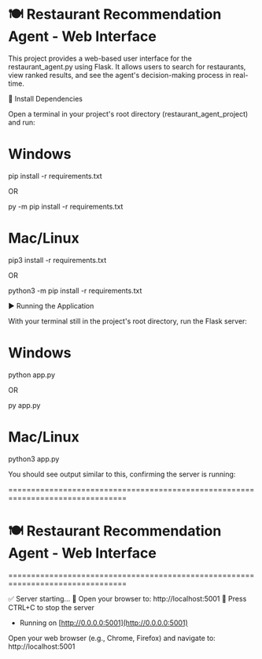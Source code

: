 # 🍽️ Restaurant Recommendation Agent - Web Interface

This project provides a web-based user interface for the restaurant_agent.py using Flask. It allows users to search for restaurants, view ranked results, and see the agent's decision-making process in real-time.

🚀 Install Dependencies

Open a terminal in your project's root directory (restaurant_agent_project) and run:

# Windows
pip install -r requirements.txt

OR

py -m pip install -r requirements.txt

# Mac/Linux
pip3 install -r requirements.txt

OR

python3 -m pip install -r requirements.txt


▶️ Running the Application

With your terminal still in the project's root directory, run the Flask server:

# Windows
python app.py

OR

py app.py

# Mac/Linux
python3 app.py


You should see output similar to this, confirming the server is running:

================================================================================
# 🍽️  Restaurant Recommendation Agent - Web Interface
================================================================================

✅ Server starting...
📱 Open your browser to: http://localhost:5001
🛑 Press CTRL+C to stop the server

 * Running on [http://0.0.0.0:5001](http://0.0.0.0:5001)


Open your web browser (e.g., Chrome, Firefox) and navigate to:
http://localhost:5001